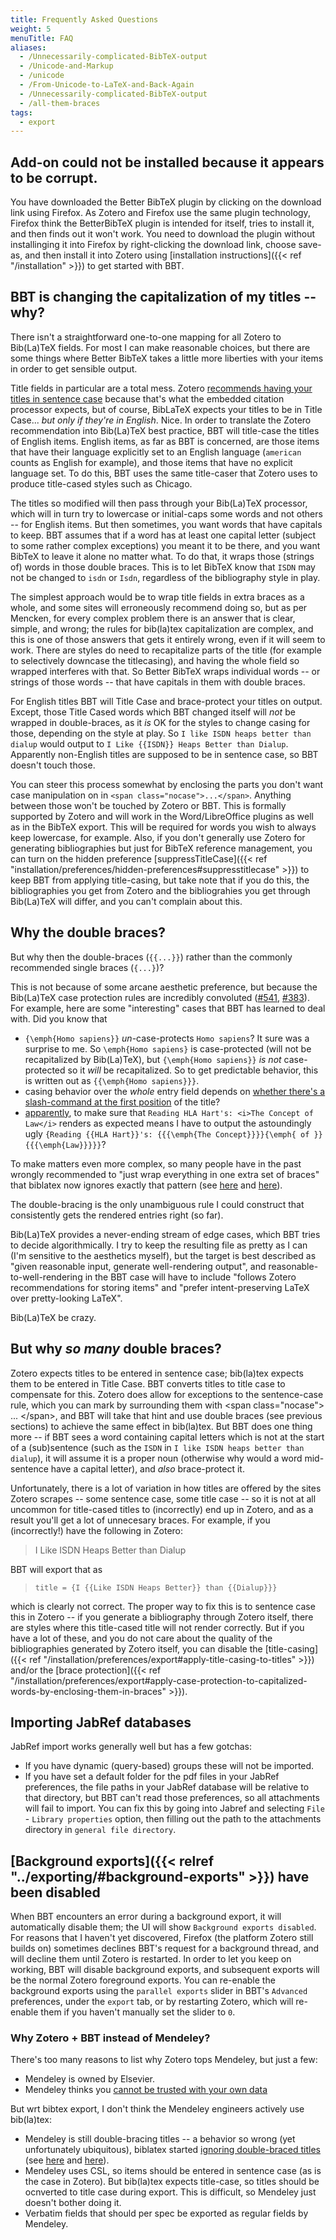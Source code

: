```yaml
---
title: Frequently Asked Questions
weight: 5
menuTitle: FAQ
aliases:
  - /Unnecessarily-complicated-BibTeX-output
  - /Unicode-and-Markup
  - /unicode
  - /From-Unicode-to-LaTeX-and-Back-Again
  - /Unnecessarily-complicated-BibTeX-output
  - /all-them-braces
tags:
  - export
---
```


## Add-on could not be installed because it appears to be corrupt.

You have downloaded the Better BibTeX plugin by clicking on the
download link using Firefox. As Zotero and Firefox use the same
plugin technology, Firefox think the BetterBibTeX plugin is intended
for itself, tries to install it, and then finds out it won't work.
You need to download the plugin without installinging it into Firefox
by right-clicking the download link, choose save-as, and then install
it into Zotero using [installation instructions]({{< ref "/installation" >}}) to get started with BBT.

## BBT is changing the capitalization of my titles -- why?

There isn't a straightforward one-to-one mapping for all Zotero to Bib(La)TeX
fields. For most I can make reasonable choices, but there are some things where
Better BibTeX takes a little more liberties with your items in order to get
sensible output.

Title fields in particular are a total mess. Zotero [recommends having your
titles in sentence
case](https://zotero-manual.github.io/adding-items/#sentence-and-title-case)
because that's what the embedded citation processor expects, but of course,
BibLaTeX expects your titles to be in Title Case... *but only if they're in
English*. Nice. In order to translate the Zotero recommendation into Bib(La)TeX
best practice, BBT will title-case the titles of English items. English
items, as far as BBT is concerned, are those items that have their
language explicitly set to an English language (`american` counts as English for
example), and those items that have no explicit language set. To do this,
BBT uses the same title-caser that Zotero uses to produce title-cased styles
such as Chicago.

The titles so modified will then pass through your Bib(La)TeX processor, which
will in turn try to lowercase or initial-caps some words and not others -- for
English items. But then sometimes, you want words that have capitals to
keep. BBT assumes that if a word has at least one capital letter (subject to
some rather complex exceptions) you meant it to be there, and you want BibTeX to
leave it alone no matter what. To do that, it wraps those (strings of) words in
those double braces. This is to let BibTeX know that `ISDN` may not be changed
to `isdn` or `Isdn`, regardless of the bibliography style in play.

The simplest approach would be to wrap title fields in extra braces as a whole,
and some sites will erroneously recommend doing so, but as per Mencken, for
every complex problem there is an answer that is clear, simple, and wrong; the
rules for bib(la)tex capitalization are complex, and this is one of those
answers that gets it entirely wrong, even if it will seem to work. There are
styles do need to recapitalize parts of the title (for example to selectively
downcase the titlecasing), and having the whole field so wrapped interferes with
that. So Better BibTeX wraps individual words -- or strings of those words --
that have capitals in them with double braces.

For English titles BBT will Title Case and brace-protect your titles on output.
Except, those Title Cased words which BBT changed itself will *not* be wrapped
in double-braces, as it *is* OK for the styles to change casing for those,
depending on the style at play. So `I like ISDN heaps better than dialup` would
output to `I Like {{ISDN}} Heaps Better than Dialup`. Apparently non-English
titles are supposed to be in sentence case, so BBT doesn't touch those.

You can steer this process somewhat by enclosing the parts you don't want case
manipulation on in `<span class="nocase">...</span>`. Anything between those
won't be touched by Zotero or BBT. This is formally supported by Zotero and will
work in the Word/LibreOffice plugins as well as in the BibTeX export. This will
be required for words you wish to always keep lowercase, for example. Also, if
you don't generally use Zotero for generating bibliographies but just for BibTeX
reference management, you can turn on the hidden preference
[suppressTitleCase]({{< ref
"installation/preferences/hidden-preferences#suppresstitlecase" >}}) to keep BBT
from applying title-casing, but take note that if you do this, the
bibliographies you get from Zotero and the bibliograhies you get through
Bib(La)TeX will differ, and you can't complain about this.

## Why the double braces?

But why then the double-braces (`{{...}}`) rather than the commonly recommended
single braces (`{...}`)?

This is not because of some arcane aesthetic preference, but because the
Bib(La)TeX case protection rules are incredibly convoluted
([#541](https://github.com/retorquere/zotero-better-bibtex/issues/541),
[#383](https://github.com/retorquere/zotero-better-bibtex/issues/383)). For
example, here are some "interesting" cases that BBT has learned to deal with.
Did you know that

*   `{\emph{Homo sapiens}}` *un*-case-protects `Homo sapiens`? It sure was a
    surprise to me. So `\emph{Homo sapiens}` is case-protected (will not be
    recapitalized by Bib(La)TeX), but `{\emph{Homo sapiens}}` *is not*
    case-protected so it *will* be recapitalized. So to get predictable
    behavior, this is written out as `{{\emph{Homo sapiens}}}`.
*   casing behavior over the *whole* entry field depends on [whether there's
    a slash-command at the first
    position](https://github.com/retorquere/zotero-better-bibtex/issues/541#issuecomment-240156274)
    of the title?
*   [apparently](https://github.com/retorquere/zotero-better-bibtex/issues/541#issuecomment-240999396),
    to make sure that `Reading HLA Hart's: <i>The Concept of Law</i>` renders as
    expected means I have to output the astoundingly ugly `{Reading {{HLA
    Hart}}'s: {{{\emph{The Concept}}}}{\emph{ of }}{{{\emph{Law}}}}}`?

To make matters even more complex, so many people have in the past wrongly
recommended to "just wrap everything in one extra set of braces" that biblatex
now ignores exactly that pattern (see
[here](https://tex.stackexchange.com/a/327387/27603) and
[here](https://tex.stackexchange.com/a/233976/27603)).

The double-bracing is the only unambiguous rule I could construct that
consistently gets the rendered entries right (so far).

Bib(La)TeX provides a never-ending stream of edge cases, which BBT tries to
decide algorithmically. I try to keep the resulting file as pretty as I can (I'm
sensitive to the aesthetics myself), but the target is best described as "given
reasonable input, generate well-rendering output", and
reasonable-to-well-rendering in the BBT case will have to include "follows
Zotero recommendations for storing items" and "prefer intent-preserving
LaTeX over pretty-looking LaTeX".

Bib(La)TeX be crazy.

## But why *so many* double braces?

Zotero expects titles to be entered in sentence case; bib(la)tex
expects them to be entered in Title Case. BBT converts titles to
title case to compensate for this. Zotero does allow for exceptions
to the sentence-case rule, which you can mark by surrounding them
with &lt;span class="nocase"&gt; ... &lt;/span&gt;, and BBT will
take that hint and use double braces (see previous sections) to
achieve the same effect in bib(la)tex. But BBT does one thing more
-- if BBT sees a word containing capital letters which is not at
the start of a (sub)sentence (such as the `ISDN` in `I like ISDN
heaps better than dialup`), it will assume it is a proper noun
(otherwise why would a word mid-sentence have a capital letter),
and *also* brace-protect it.

Unfortunately, there is a lot of variation in how titles are offered by the sites Zotero scrapes -- some sentence case, some title case -- so it is not at all uncommon for title-cased titles to (incorrectly) end up in Zotero, and as a result you'll get a lot of unnecesary braces. For example, if you (incorrectly!) have the following in Zotero:

> I Like ISDN Heaps Better than Dialup

BBT will export that as

> `title = {I {{Like ISDN Heaps Better}} than {{Dialup}}}`

which is clearly not correct. The proper way to fix this is to sentence case this in Zotero -- if you generate a bibliography through Zotero itself, there are styles where this title-cased title will not render correctly. But if you have a lot of these, and you do not care about the quality of the bibliographies generated by Zotero itself, you can disable the [title-casing]({{< ref "/installation/preferences/export#apply-title-casing-to-titles" >}}) and/or the [brace protection]({{< ref "/installation/preferences/export#apply-case-protection-to-capitalized-words-by-enclosing-them-in-braces" >}}).

## Importing JabRef databases

JabRef import works generally well but has a few gotchas:

*   If you have dynamic (query-based) groups these will not be imported.
*   If you have set a default folder for the pdf files in your JabRef
    preferences, the file paths in your JabRef database will be relative to that
    directory, but BBT can't read those preferences, so all attachments will
    fail to import. You can fix this by going into Jabref and selecting `File` -
    `Library properties` option, then filling out the path to the attachments
    directory in `general file directory`.

## [Background exports]({{< relref "../exporting/#background-exports" >}}) have been disabled

When BBT encounters an error during a background export, it will automatically disable them; the UI will show `Background exports disabled`. For reasons that I haven't yet discovered, Firefox (the platform Zotero still builds on) sometimes declines BBT's request for a background thread, and will decline them until Zotero is restarted. In order to let you keep on working, BBT will disable background exports, and subsequent exports will be the normal Zotero foreground exports. You can re-enable the background exports using the `parallel exports` slider in BBT's `Advanced` preferences, under the `export` tab, or by restarting Zotero, which will re-enable them if you haven't manually set the slider to `0`.

### Why Zotero + BBT instead of Mendeley?

There's too many reasons to list why Zotero tops Mendeley, but just a few:

* Mendeley is owned by Elsevier.
* Mendeley thinks you [cannot be trusted with your own data](https://www.zotero.org/support/kb/mendeley_import#mendeley_database_encryption)

But wrt bibtex export, I don't think the Mendeley engineers actively use bib(la)tex:

* Mendeley is still double-bracing titles -- a behavior so wrong (yet unfortunately ubiquitous), biblatex started [ignoring double-braced titles]() (see [here](https://tex.stackexchange.com/a/327387/27603) and [here](https://tex.stackexchange.com/a/233976/27603)).
* Mendeley uses CSL, so items should be entered in sentence case (as is the case in Zotero). But bib(la)tex expects title-case, so titles should be ocnverted to title case during export. This is difficult, so Mendeley just doesn't bother doing it.
* Verbatim fields that should per spec be exported as regular fields by Mendeley.
